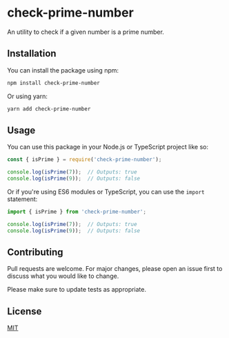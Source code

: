 # check-prime-number

An utility to check if a given number is a prime number.

## Installation

You can install the package using npm:

```bash
npm install check-prime-number
```

Or using yarn:

```bash
yarn add check-prime-number
```

## Usage

You can use this package in your Node.js or TypeScript project like so:

```javascript
const { isPrime } = require('check-prime-number');

console.log(isPrime(7));  // Outputs: true
console.log(isPrime(9));  // Outputs: false
```

Or if you're using ES6 modules or TypeScript, you can use the `import` statement:

```typescript
import { isPrime } from 'check-prime-number';

console.log(isPrime(7));  // Outputs: true
console.log(isPrime(9));  // Outputs: false
```

## Contributing

Pull requests are welcome. For major changes, please open an issue first to discuss what you would like to change.

Please make sure to update tests as appropriate.

## License

[MIT](https://choosealicense.com/licenses/mit/)
